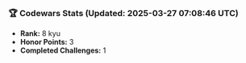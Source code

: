 ### 🏆 Codewars Stats (Updated: 2025-03-27 07:08:46 UTC)

- **Rank:** 8 kyu
- **Honor Points:** 3
- **Completed Challenges:** 1
